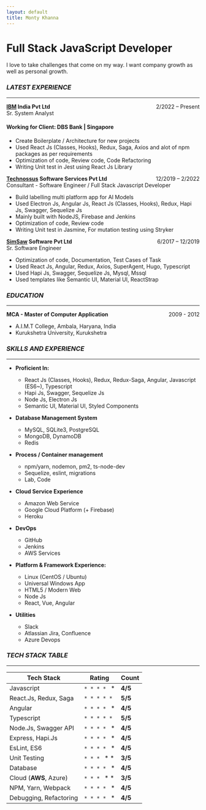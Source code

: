 ```yaml
---
layout: default
title: Monty Khanna
---
```


# Full Stack JavaScript Developer

I love to take challenges that come on my way. I want company growth as well as personal growth.

### _LATEST EXPERIENCE_
---

<span style="float: right">2/2022 – Present</span>
**[IBM](https://www.ibm.com/in-en) India Pvt Ltd**  
Sr. System Analyst
#### Working for Client: DBS Bank | Singapore
- Create Boilerplate / Architecture for new projects 
- Used React Js (Classes, Hooks), Redux, Saga, Axios
and alot of npm packages as per requirements 
- Optimization of code, Review code, Code Refactoring
- Writing Unit test in Jest using React Js Library

<span style="float: right">12/2019 – 2/2022</span>
**[Technossus](https://www.technossus.com/) Software Services Pvt Ltd**  
Consultant - Software Engineer / Full Stack Javascript Developer
- Build labelling multi platform app for AI Models
- Used Electron Js, Angular Js, React Js (Classes, Hooks), Redux, Hapi Js, Swagger, Sequelize Js
- Mainly built with NodeJS, Firebase and Jenkins
- Optimization of code, Review code
- Writing Unit test in Jasmine, For mutation testing using Stryker

<span style="float: right">6/2017 – 12/2019</span>
**[SimSaw](https://www.simsaw.com/) Software Pvt Ltd**  
Sr. Software Engineer
- Optimization of code, Documentation, Test Cases of Task
- Used React Js, Angular, Redux, Axios, SuperAgent, Hugo, Typescript
- Used Hapi Js, Swagger, Sequelize Js, Mysql, Mssql
- Used templates like Semantic UI, Material UI, ReactStrap

### _EDUCATION_
---
**MCA - Master of Computer Application** <span style="float: right">2009 - 2012</span>
- A.I.M.T College, Ambala, Haryana, India
- Kurukshetra University, Kurukshetra

### _SKILLS AND EXPERIENCE_
---
- **Proficient In:**
  * React Js (Classes, Hooks), Redux, Redux-Saga, Angular, Javascript (ES6~), Typescript
  * Hapi Js, Swagger, Sequelize Js
  * Node Js, Electron Js 
  * Semantic UI, Material UI, Styled Components

- **Database Management System**
  * MySQL, SQLite3, PostgreSQL
  * MongoDB, DynamoDB
  * Redis 

- **Process / Container management**
  * npm/yarn, nodemon, pm2, ts-node-dev
  * Sequelize, eslint, migrations
  * Lab, Code
  
- **Cloud Service Experience**
  * Amazon Web Service
  * Google Cloud Platform (+ Firebase)
  * Heroku

- **DevOps**
  * GitHub
  * Jenkins
  * AWS Services
  
- **Platform &amp; Framework Experience:**
  * Linux (CentOS / Ubuntu)
  * Universal Windows App
  * HTML5 / Modern Web 
  * Node Js
  * React, Vue, Angular
  
- **Utilities**
  * Slack
  * Atlassian Jira, Confluence
  * Azure Devops

### _TECH STACK TABLE_
---
| Tech Stack | Rating | Count |
| ------ | ------ | ------ |
| Javascript | `* * * * ` * | **4/5** |
| React.Js, Redux, Saga | `* * * * *` | **5/5** |
| Angular | `* * * * ` * | **4/5** |
| Typescript | `* * * * *` | **5/5** |
| Node.Js, Swagger API | `* * * * ` * | **4/5** |
| Express, Hapi.Js | `* * * * ` * | **4/5** |
| EsLint, ES6 | `* * * * ` * | **4/5** |
| Unit Testing | `* * * ` * * | **3/5** |
| Database | `* * * * ` * | **4/5** |
| Cloud (**AWS**, Azure) | `* * * ` * * | **3/5** |
| NPM, Yarn, Webpack | `* * * * ` * | **4/5** |
| Debugging, Refactoring | `* * * * ` * | **4/5** |